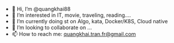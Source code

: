 - 👋 Hi, I’m @quangkhai88
- 👀 I’m interested in IT, movie, traveling, reading....
- 🌱 I’m currently doing st on Algo, kata, Docker/K8S, Cloud native 
- 💞️ I’m looking to collaborate on ...
- 📫 How to reach me: quangkhai.tran.fr@gmail.com

<!---
quangkhai88/quangkhai88 is a ✨ special ✨ repository because its `README.md` (this file) appears on your GitHub profile.
You can click the Preview link to take a look at your changes.
--->
